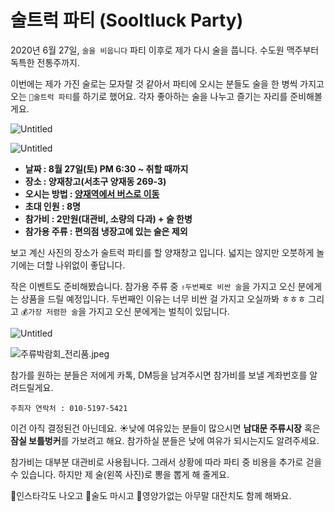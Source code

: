 # 술트럭 파티 (Sooltluck Party)

2020년 6월 27일, `술을 비웁니다` 파티 이후로 제가 다시 술을 풉니다. 수도원 맥주부터 독특한 전통주까지.

이번에는 제가 가진 술로는 모자랄 것 같아서 파티에 오시는 분들도 술을 한 병씩 가지고 오는 `🍷술트럭 파티`를 하기로 했어요. 각자 좋아하는 술을 나누고 즐기는 자리를 준비해볼게요.

![Untitled](%E1%84%89%E1%85%AE%E1%86%AF%E1%84%90%E1%85%B3%E1%84%85%E1%85%A5%E1%86%A8%20%E1%84%91%E1%85%A1%E1%84%90%E1%85%B5%20(Sooltluck%20Party)%20336550544f6b45898ba531a6ffc8a395/Untitled.png)

![Untitled](%E1%84%89%E1%85%AE%E1%86%AF%E1%84%90%E1%85%B3%E1%84%85%E1%85%A5%E1%86%A8%20%E1%84%91%E1%85%A1%E1%84%90%E1%85%B5%20(Sooltluck%20Party)%20336550544f6b45898ba531a6ffc8a395/Untitled%201.png)

- **날짜 : 8월 27일(토) PM 6:30 ~ 취할 때까지**
- **장소 : 양재창고(서초구 양재동 269-3)**
- **오시는 방법 : [양재역에서 버스로 이동](https://map.naver.com/v5/directions/14141361.10625251,4506864.533875588,%EC%96%91%EC%9E%AC%EC%97%AD,342,SUBWAY_STATION/14142454.07440896,4505602.132876519,%EC%96%91%EC%9E%AC%EC%B0%BD%EA%B3%A0,1739815086,PLACE_POI/-/transit/0?c=14141528.9931812,4506289.7006486,15,0,0,0,dh)**
- **초대 인원 : 8명**
- **참가비 : 2만원(대관비, 소량의 다과) + 술 한병**
- **참가용 주류 : 편의점 냉장고에 있는 술은 제외**

보고 계신 사진의 장소가 술트럭 파티를 할 양재창고 입니다.  넓지는 않지만 오붓하게 놀기에는 더할 나위없이 좋답니다.

작은 이벤트도 준비해봤습니다. 참가용 주류 중 `✌️두번째로 비싼 술`을 가지고 오신 분에게는 상품을 드릴 예정입니다. 두번째인 이유는 너무 비싼 걸 가지고 오실까봐 ㅎㅎㅎ 그리고 `💰가장 저렴한 술`을 가지고 오신 분에게는 벌칙이 있답니다.

![Untitled](%E1%84%89%E1%85%AE%E1%86%AF%E1%84%90%E1%85%B3%E1%84%85%E1%85%A5%E1%86%A8%20%E1%84%91%E1%85%A1%E1%84%90%E1%85%B5%20(Sooltluck%20Party)%20336550544f6b45898ba531a6ffc8a395/Untitled%202.png)

![주류박람회_전리품.jpeg](%E1%84%89%E1%85%AE%E1%86%AF%E1%84%90%E1%85%B3%E1%84%85%E1%85%A5%E1%86%A8%20%E1%84%91%E1%85%A1%E1%84%90%E1%85%B5%20(Sooltluck%20Party)%20336550544f6b45898ba531a6ffc8a395/%E1%84%8C%E1%85%AE%E1%84%85%E1%85%B2%E1%84%87%E1%85%A1%E1%86%A8%E1%84%85%E1%85%A1%E1%86%B7%E1%84%92%E1%85%AC_%E1%84%8C%E1%85%A5%E1%86%AB%E1%84%85%E1%85%B5%E1%84%91%E1%85%AE%E1%86%B7.jpeg)

참가를 원하는 분들은 저에게 카톡, DM등을 남겨주시면 참가비를 보낼 계좌번호를 알려드릴게요.

`주최자 연락처 : 010-5197-5421`

이건 아직 결정된건 아닌데요. ☀️낮에 여유있는 분들이 많으시면 **남대문 주류시장** 혹은 **잠실 보틀벙커**를 가보려고 해요. 참가하실 분들은 낮에 여유가 되시는지도 알려주세요.

참가비는 대부분 대관비로 사용됩니다. 그래서 상황에 따라 파티 중 비용을 추가로 걷을 수 있습니다. 하지만 제 술(왼쪽 사진)로 뽕을 뽑게 해 줄게요.

📸인스타각도 나오고 🍻술도 마시고 🤪영양가없는 아무말 대잔치도 함께 해봐요.
